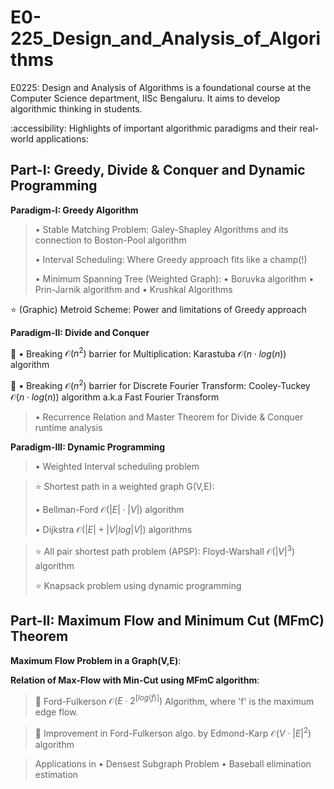 # E0-225_Design_and_Analysis_of_Algorithms
E0225: Design and Analysis of Algorithms is a foundational course at the Computer Science department, IISc Bengaluru. It aims to develop algorithmic thinking in students.

:accessibility: Highlights of important algorithmic paradigms and their real-world applications:
## Part-I: Greedy, Divide & Conquer and Dynamic Programming
$\textbf{Paradigm-I: Greedy Algorithm}$
> $\bullet$ Stable Matching Problem: Galey-Shapley Algorithms and its connection to Boston-Pool algorithm
> 
> $\bullet$ Interval Scheduling: Where Greedy approach fits like a champ(!)
>
> $\bullet$ Minimum Spanning Tree (Weighted Graph): $\bullet$ Boruvka algorithm $\bullet$ Prin-Jarnik algorithm and $\bullet$ Krushkal Algorithms 

⭐ (Graphic) Metroid Scheme: Power and limitations of Greedy approach

$\textbf{Paradigm-II: Divide and Conquer}$

🎯 $\bullet$ Breaking $\mathcal{O}(n^2)$ barrier for Multiplication: Karastuba $\mathcal{O}(n\cdot log(n))$ algorithm
> 
🎯 $\bullet$ Breaking $\mathcal{O}(n^2)$ barrier for Discrete Fourier Transform: Cooley-Tuckey $\mathcal{O}(n\cdot log(n))$ algorithm a.k.a Fast Fourier Transform

> $\bullet$ Recurrence Relation and Master Theorem for Divide & Conquer runtime analysis

$\textbf{Paradigm-III: Dynamic Programming}$
> $\bullet$ Weighted Interval scheduling problem

> ⭐ Shortest path in a weighted graph G(V,E):
> 
> $\bullet$ Bellman-Ford $\mathcal{O}(|E| \cdot |V|)$ algorithm
> 
> $\bullet$ Dijkstra $\mathcal{O}(|E| + |V|log|V|)$ algorithms

> ⭐ All pair shortest path problem (APSP): Floyd-Warshall $\mathcal{O}(|V|^3)$ algorithm
>
> ⭐ Knapsack problem using dynamic programming

## Part-II: Maximum Flow and Minimum Cut (MFmC) Theorem
$\textbf{Maximum Flow Problem in a Graph(V,E)}:$ 

$\textbf{Relation of Max-Flow with Min-Cut using MFmC algorithm}:$
>
> 🌟 Ford-Fulkerson $\mathcal{O}(E\cdot 2^{[log(f)]})$ Algorithm, where 'f' is the maximum edge flow.

> 🌟 Improvement in Ford-Fulkerson algo. by Edmond-Karp $\mathcal{O}(V\cdot |E|^2)$ algorithm

> Applications in $\bullet$ Densest Subgraph Problem   $\bullet$ Baseball elimination estimation
>

